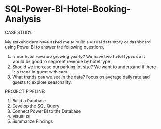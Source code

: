 # SQL-Power-BI-Hotel-Booking-Analysis


CASE STUDY:

My stakeholders have asked me to build a visual data story or dashboard using Power BI to answer the following questions,
1.	Is our hotel revenue growing yearly? We have two hotel types so it would be good to segment revenue by hotel type.
2.	Should we increase our parking lot size? We want to understand if there is a trend in guest with cars.
3.	What trends can we see in the data? Focus on average daily rate and guests to explore seasonality.

PROJECT PIPELINE:
1.	Build a Database
2.	Develop the SQL Query
3.	Connect Power BI to the Database
4.	Visualize
5.	Summarize Findings
